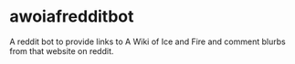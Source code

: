# awoiafredditbot
A reddit bot to provide links to A Wiki of Ice and Fire and comment blurbs from that website on reddit.
